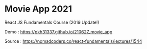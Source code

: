 # Movie App 2021

React JS Fundamentals Course (2019 Update!)

Demo : https://pkh31337.github.io/210627_movie_app

Source : https://nomadcoders.co/react-fundamentals/lectures/1544